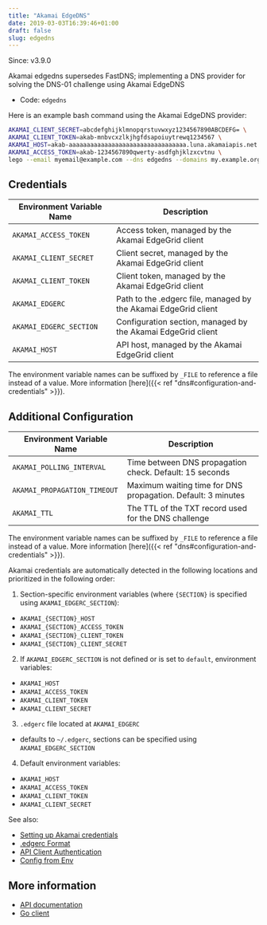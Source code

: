 ```yaml
---
title: "Akamai EdgeDNS"
date: 2019-03-03T16:39:46+01:00
draft: false
slug: edgedns
---
```


<!-- THIS DOCUMENTATION IS AUTO-GENERATED. PLEASE DO NOT EDIT. -->
<!-- providers/dns/edgedns/edgedns.toml -->
<!-- THIS DOCUMENTATION IS AUTO-GENERATED. PLEASE DO NOT EDIT. -->

Since: v3.9.0

Akamai edgedns supersedes FastDNS; implementing a DNS provider for solving the DNS-01 challenge using Akamai EdgeDNS



<!--more-->

- Code: `edgedns`

Here is an example bash command using the Akamai EdgeDNS provider:

```bash
AKAMAI_CLIENT_SECRET=abcdefghijklmnopqrstuvwxyz1234567890ABCDEFG= \
AKAMAI_CLIENT_TOKEN=akab-mnbvcxzlkjhgfdsapoiuytrewq1234567 \
AKAMAI_HOST=akab-aaaaaaaaaaaaaaaaaaaaaaaaaaaaaaaaa.luna.akamaiapis.net \
AKAMAI_ACCESS_TOKEN=akab-1234567890qwerty-asdfghjklzxcvtnu \
lego --email myemail@example.com --dns edgedns --domains my.example.org run
```




## Credentials

| Environment Variable Name | Description |
|-----------------------|-------------|
| `AKAMAI_ACCESS_TOKEN` | Access token, managed by the Akamai EdgeGrid client |
| `AKAMAI_CLIENT_SECRET` | Client secret, managed by the Akamai EdgeGrid client |
| `AKAMAI_CLIENT_TOKEN` | Client token, managed by the Akamai EdgeGrid client |
| `AKAMAI_EDGERC` | Path to the .edgerc file, managed by the Akamai EdgeGrid client |
| `AKAMAI_EDGERC_SECTION` | Configuration section, managed by the Akamai EdgeGrid client |
| `AKAMAI_HOST` | API host, managed by the Akamai EdgeGrid client |

The environment variable names can be suffixed by `_FILE` to reference a file instead of a value.
More information [here]({{< ref "dns#configuration-and-credentials" >}}).


## Additional Configuration

| Environment Variable Name | Description |
|--------------------------------|-------------|
| `AKAMAI_POLLING_INTERVAL` | Time between DNS propagation check. Default: 15 seconds |
| `AKAMAI_PROPAGATION_TIMEOUT` | Maximum waiting time for DNS propagation. Default: 3 minutes |
| `AKAMAI_TTL` | The TTL of the TXT record used for the DNS challenge |

The environment variable names can be suffixed by `_FILE` to reference a file instead of a value.
More information [here]({{< ref "dns#configuration-and-credentials" >}}).

Akamai credentials are automatically detected in the following locations and prioritized in the following order:

1. Section-specific environment variables (where `{SECTION}` is specified using `AKAMAI_EDGERC_SECTION`):
  - `AKAMAI_{SECTION}_HOST`
  - `AKAMAI_{SECTION}_ACCESS_TOKEN`
  - `AKAMAI_{SECTION}_CLIENT_TOKEN`
  - `AKAMAI_{SECTION}_CLIENT_SECRET`
2. If `AKAMAI_EDGERC_SECTION` is not defined or is set to `default`, environment variables:
  - `AKAMAI_HOST`
  - `AKAMAI_ACCESS_TOKEN`
  - `AKAMAI_CLIENT_TOKEN`
  - `AKAMAI_CLIENT_SECRET`
3. `.edgerc` file located at `AKAMAI_EDGERC`
  - defaults to `~/.edgerc`, sections can be specified using `AKAMAI_EDGERC_SECTION`
4. Default environment variables:
  - `AKAMAI_HOST`
  - `AKAMAI_ACCESS_TOKEN`
  - `AKAMAI_CLIENT_TOKEN`
  - `AKAMAI_CLIENT_SECRET`

See also:

- [Setting up Akamai credentials](https://developer.akamai.com/api/getting-started)
- [.edgerc Format](https://developer.akamai.com/legacy/introduction/Conf_Client.html#edgercformat)
- [API Client Authentication](https://developer.akamai.com/legacy/introduction/Client_Auth.html)
- [Config from Env](https://github.com/akamai/AkamaiOPEN-edgegrid-golang/blob/master/edgegrid/config.go#L118)



## More information

- [API documentation](https://developer.akamai.com/api/cloud_security/edge_dns_zone_management/v2.html)
- [Go client](https://github.com/akamai/AkamaiOPEN-edgegrid-golang)

<!-- THIS DOCUMENTATION IS AUTO-GENERATED. PLEASE DO NOT EDIT. -->
<!-- providers/dns/edgedns/edgedns.toml -->
<!-- THIS DOCUMENTATION IS AUTO-GENERATED. PLEASE DO NOT EDIT. -->
